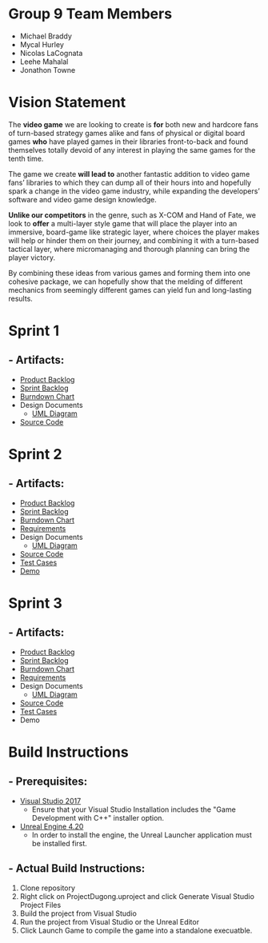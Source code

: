 # **Group 9 Team Members** ##
 * Michael Braddy
 * Mycal Hurley
 * Nicolas LaCognata
 * Leehe Mahalal
 * Jonathon Towne

# **Vision Statement** #
The **video game** we are looking to create is **for** both new and hardcore fans of turn-based strategy games alike and fans of physical or digital board games **who** have played games in their libraries front-to-back and found themselves totally devoid of any interest in playing the same games for the tenth time. 

The game we create **will lead to** another fantastic addition to video game fans’ libraries to which they can dump all of their hours into and hopefully spark a change in the video game industry, while expanding the developers’ software and video game design knowledge. 

**Unlike our competitors** in the genre, such as X-COM and Hand of Fate, we look to **offer** a multi-layer style game that will place the player into an immersive, board-game like strategic layer, where choices the player makes will help or hinder them on their journey, and combining it with a turn-based tactical layer, where micromanaging and thorough planning can bring the player victory. 

By combining these ideas from various games and forming them into one cohesive package, we can hopefully show that the melding of different mechanics from seemingly different games can yield fun and long-lasting results.


# **Sprint 1** #
## - Artifacts: ##
 * [Product Backlog](https://docs.google.com/spreadsheets/d/1FxY-qbvGDkkUI8tIZJHYso7-Uor7JPo_f5E1Ujkn6xM/edit#gid=0)
 * [Sprint Backlog](https://docs.google.com/spreadsheets/d/1FxY-qbvGDkkUI8tIZJHYso7-Uor7JPo_f5E1Ujkn6xM/edit#gid=1243541607)
 * [Burndown Chart](https://docs.google.com/spreadsheets/d/1I-cR443cr63v2pQKkErty8p0xOWFpqf7G6ANbKBXxFQ/edit#gid=0)
 * Design Documents
   * [UML Diagram](https://github.com/POOPGang/Project-Dugong/blob/master/Product%20Management/UML/SystemArchitecture.png)
 * [Source Code](https://github.com/POOPGang/Project-Dugong/tree/master/Source)

# **Sprint 2** #
## - Artifacts: ##
 * [Product Backlog](https://docs.google.com/spreadsheets/d/1FxY-qbvGDkkUI8tIZJHYso7-Uor7JPo_f5E1Ujkn6xM/edit#gid=0)
 * [Sprint Backlog](https://docs.google.com/spreadsheets/d/1FxY-qbvGDkkUI8tIZJHYso7-Uor7JPo_f5E1Ujkn6xM/edit#gid=1068526948)
 * [Burndown Chart](https://docs.google.com/spreadsheets/d/1I-cR443cr63v2pQKkErty8p0xOWFpqf7G6ANbKBXxFQ/edit#gid=1828885041)
 * [Requirements](https://docs.google.com/document/d/1edODQz8PY6dliw_C-9hyhbqn3r6VBiZMmFm_-wSqM4Q/edit?usp=sharing)
 * Design Documents
    * [UML Diagram](https://github.com/POOPGang/Project-Dugong/blob/master/Product%20Management/UML/SystemArchitecture.png)
 * [Source Code](https://github.com/POOPGang/Project-Dugong/tree/master/Source)
 * [Test Cases](https://github.com/POOPGang/Project-Dugong/tree/master/Source/ProjectDugong/Private/Tests)
 * [Demo](https://youtu.be/S1d3dCOJrn8)
 
 
# **Sprint 3** #
## - Artifacts: ##
 * [Product Backlog](https://docs.google.com/spreadsheets/d/1FxY-qbvGDkkUI8tIZJHYso7-Uor7JPo_f5E1Ujkn6xM/edit#gid=0)
 * [Sprint Backlog](https://docs.google.com/spreadsheets/d/1FxY-qbvGDkkUI8tIZJHYso7-Uor7JPo_f5E1Ujkn6xM/edit#gid=1441655908)
 * [Burndown Chart](https://docs.google.com/spreadsheets/d/1I-cR443cr63v2pQKkErty8p0xOWFpqf7G6ANbKBXxFQ/edit#gid=16660030)
 * [Requirements](https://docs.google.com/spreadsheets/d/1FxY-qbvGDkkUI8tIZJHYso7-Uor7JPo_f5E1Ujkn6xM/edit#gid=1441655908)
 * Design Documents
   * [UML Diagram](https://github.com/POOPGang/Project-Dugong/blob/master/Product%20Management/UML/SystemArchitecture.png)
 * [Source Code](https://github.com/POOPGang/Project-Dugong/tree/master/Source/ProjectDugong)
 * [Test Cases](https://docs.google.com/spreadsheets/d/1TrsEwWuqx1qto9EZh0JBrvSX0qIhLbjICqn7ypgAwYI/edit?usp=sharing)
 * Demo


# **Build Instructions** #

## - Prerequisites: ##
* [Visual Studio 2017](https://visualstudio.microsoft.com/downloads/)
  * Ensure that your Visual Studio Installation includes the "Game Development with C++" installer option.
* [Unreal Engine 4.20](https://www.unrealengine.com/en-US/download)
  * In order to install the engine, the Unreal Launcher application must be installed first.

## - Actual Build Instructions: ##
1. Clone repository
2. Right click on ProjectDugong.uproject and click Generate Visual Studio Project Files
3. Build the project from Visual Studio
4. Run the project from Visual Studio or the Unreal Editor
5. Click Launch Game to compile the game into a standalone execuatble.
